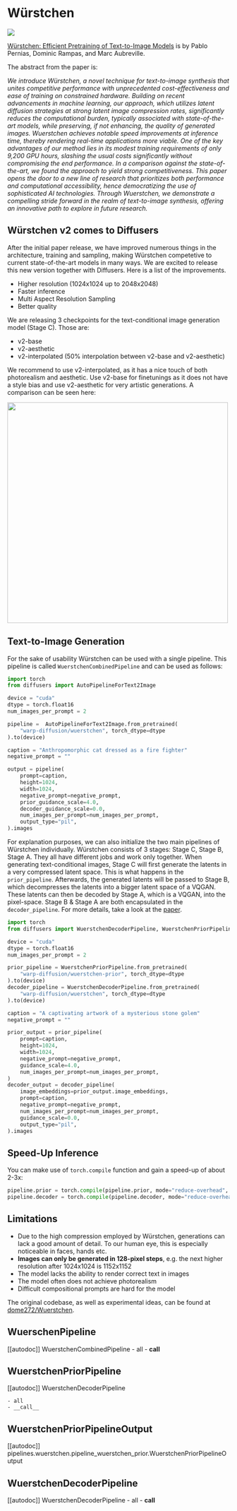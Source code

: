 # Würstchen

<img src="https://github.com/dome272/Wuerstchen/assets/61938694/0617c863-165a-43ee-9303-2a17299a0cf9">

[Würstchen: Efficient Pretraining of Text-to-Image Models](https://huggingface.co/papers/2306.00637) is by Pablo Pernias, Dominic Rampas, and Marc Aubreville.

The abstract from the paper is:

*We introduce Würstchen, a novel technique for text-to-image synthesis that unites competitive performance with unprecedented cost-effectiveness and ease of training on constrained hardware. Building on recent advancements in machine learning, our approach, which utilizes latent diffusion strategies at strong latent image compression rates, significantly reduces the computational burden, typically associated with state-of-the-art models, while preserving, if not enhancing, the quality of generated images. Wuerstchen achieves notable speed improvements at inference time, thereby rendering real-time applications more viable. One of the key advantages of our method lies in its modest training requirements of only 9,200 GPU hours, slashing the usual costs significantly without compromising the end performance. In a comparison against the state-of-the-art, we found the approach to yield strong competitiveness. This paper opens the door to a new line of research that prioritizes both performance and computational accessibility, hence democratizing the use of sophisticated AI technologies. Through Wuerstchen, we demonstrate a compelling stride forward in the realm of text-to-image synthesis, offering an innovative path to explore in future research.*

## Würstchen v2 comes to Diffusers

After the initial paper release, we have improved numerous things in the architecture, training and sampling, making Würstchen competetive to current state-of-the-art models in many ways. We are excited to release this new version together with Diffusers. Here is a list of the improvements.

- Higher resolution (1024x1024 up to 2048x2048)
- Faster inference
- Multi Aspect Resolution Sampling
- Better quality

We are releasing 3 checkpoints for the text-conditional image generation model (Stage C). Those are: 

- v2-base
- v2-aesthetic
- v2-interpolated (50% interpolation between v2-base and v2-aesthetic)

We recommend to use v2-interpolated, as it has a nice touch of both photorealism and aesthetic. Use v2-base for finetunings as it does not have a style bias and use v2-aesthetic for very artistic generations.
A comparison can be seen here: 

<img src="https://github.com/dome272/Wuerstchen/assets/61938694/2914830f-cbd3-461c-be64-d50734f4b49d" width=500>

## Text-to-Image Generation

For the sake of usability Würstchen can be used with a single pipeline. This pipeline is called `WuerstchenCombinedPipeline` and can be used as follows:

```python
import torch
from diffusers import AutoPipelineForText2Image

device = "cuda"
dtype = torch.float16
num_images_per_prompt = 2

pipeline =  AutoPipelineForText2Image.from_pretrained(
    "warp-diffusion/wuerstchen", torch_dtype=dtype
).to(device)

caption = "Anthropomorphic cat dressed as a fire fighter"
negative_prompt = ""

output = pipeline(
    prompt=caption,
    height=1024,
    width=1024,
    negative_prompt=negative_prompt,
    prior_guidance_scale=4.0,
    decoder_guidance_scale=0.0,
    num_images_per_prompt=num_images_per_prompt,
    output_type="pil",
).images
```

For explanation purposes, we can also initialize the two main pipelines of Würstchen individually. Würstchen consists of 3 stages: Stage C, Stage B, Stage A. They all have different jobs and work only together. When generating text-conditional images, Stage C will first generate the latents in a very compressed latent space. This is what happens in the `prior_pipeline`. Afterwards, the generated latents will be passed to Stage B, which decompresses the latents into a bigger latent space of a VQGAN. These latents can then be decoded by Stage A, which is a VQGAN, into the pixel-space. Stage B & Stage A are both encapsulated in the `decoder_pipeline`. For more details, take a look at the [paper](https://huggingface.co/papers/2306.00637).

```python
import torch
from diffusers import WuerstchenDecoderPipeline, WuerstchenPriorPipeline

device = "cuda"
dtype = torch.float16
num_images_per_prompt = 2

prior_pipeline = WuerstchenPriorPipeline.from_pretrained(
    "warp-diffusion/wuerstchen-prior", torch_dtype=dtype
).to(device)
decoder_pipeline = WuerstchenDecoderPipeline.from_pretrained(
    "warp-diffusion/wuerstchen", torch_dtype=dtype
).to(device)

caption = "A captivating artwork of a mysterious stone golem"
negative_prompt = ""

prior_output = prior_pipeline(
    prompt=caption,
    height=1024,
    width=1024,
    negative_prompt=negative_prompt,
	guidance_scale=4.0,
    num_images_per_prompt=num_images_per_prompt,
)
decoder_output = decoder_pipeline(
    image_embeddings=prior_output.image_embeddings,
    prompt=caption,
    negative_prompt=negative_prompt,
    num_images_per_prompt=num_images_per_prompt,
    guidance_scale=0.0,
    output_type="pil",
).images
```

## Speed-Up Inference
You can make use of `torch.compile` function and gain a speed-up of about 2-3x:

```python
pipeline.prior = torch.compile(pipeline.prior, mode="reduce-overhead", fullgraph=True)
pipeline.decoder = torch.compile(pipeline.decoder, mode="reduce-overhead", fullgraph=True)
```

## Limitations

- Due to the high compression employed by Würstchen, generations can lack a good amount
of detail. To our human eye, this is especially noticeable in faces, hands etc.
- **Images can only be generated in 128-pixel steps**, e.g. the next higher resolution 
after 1024x1024 is 1152x1152
- The model lacks the ability to render correct text in images
- The model often does not achieve photorealism
- Difficult compositional prompts are hard for the model


The original codebase, as well as experimental ideas, can be found at [dome272/Wuerstchen](https://github.com/dome272/Wuerstchen).

## WuerschenPipeline

[[autodoc]] WuerstchenCombinedPipeline
	- all
	- __call__

## WuerstchenPriorPipeline

[[autodoc]] WuerstchenDecoderPipeline

	- all
	- __call__

## WuerstchenPriorPipelineOutput

[[autodoc]] pipelines.wuerstchen.pipeline_wuerstchen_prior.WuerstchenPriorPipelineOutput

## WuerstchenDecoderPipeline

[[autodoc]] WuerstchenDecoderPipeline
	- all
	- __call__
